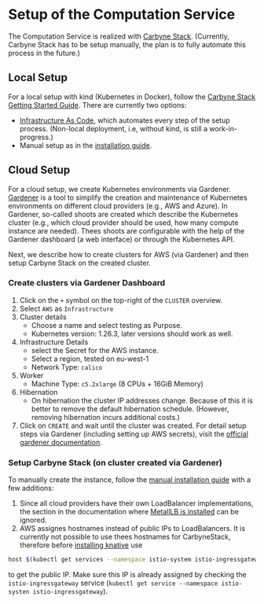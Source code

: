 # Setup of the Computation Service
The Computation Service is realized with [Carbyne Stack](https://carbynestack.io).
(Currently, Carbyne Stack has to be setup manually, the plan is to fully automate this process in the future.)

## Local Setup
For a local setup with kind (Kubernetes in Docker), follow the [Carbyne Stack Getting Started Guide](https://carbynestack.io/getting-started).
There are currently two options:
- [Infrastructure As Code](https://carbynestack.io/getting-started/deployment/infrastructure-as-code/#stacks), which automates every step of the setup process. (Non-local deployment, i.e, without kind, is still a work-in-progress.)
- Manual setup as in the [installation guide](https://carbynestack.io/getting-started/deployment/manual/).

## Cloud Setup
For a cloud setup, we create Kubernetes environments via Gardener.
[Gardener](https://github.com/gardener/gardener) is a tool to simplify the creation and maintenance of Kubernetes environments on different cloud providers (e.g., AWS and Azure).
In Gardener, so-called shoots are created which describe the Kubernetes cluster (e.g., which cloud provider should be used, how many compute instance are needed). Thees shoots are configurable with the help of the Gardener dashboard (a web interface) or through the Kubernetes API.

Next, we describe how to create clusters for AWS (via Gardener) and then setup Carbyne Stack on the created cluster.

### Create clusters via Gardener Dashboard
1. Click on the `+` symbol on the top-right of the `CLUSTER` overview.
2. Select `AWS` as `Infrastructure`
3. Cluster details
    * Choose a name and select testing as Purpose.
    * Kubernetes version: 1.26.3, later versions should work as well.
4. Infrastructure Details
    * select the Secret for the AWS instance.
    * Select a region, tested on eu-west-1
    * Network Type: `calico`
5. Worker
    * Machine Type: `c5.2xlarge` (8 CPUs + 16GiB Memory)
6. Hibernation
    * On hibernation the cluster IP addresses change. Because of this it is better to remove the default hibernation schedule. (However, removing hibernation incurs additional costs.)
7. Click on `CREATE` and wait until the cluster was created.
For detail setup steps via Gardener (including setting up AWS secrets), visit the [official gardener documentation](https://github.com/gardener/gardener-extension-provider-aws/blob/master/docs/tutorials/kubernetes-cluster-on-aws-with-gardener/kubernetes-cluster-on-aws-with-gardener.md).

### Setup Carbyne Stack (on cluster created via Gardener)
To manually create the instance, follow the [manual installation guide](https://carbynestack.io/getting-started/deployment/manual/) with a few additions:
1. Since all cloud providers have their own LoadBalancer implementations, the section in the documentation where [MetallLB is installed](https://carbynestack.io/getting-started/deployment/manual/platform-setup/#metallb) can be ignored.
2. AWS assignes hostnames instead of public IPs to LoadBalancers. It is currently not possible to use thees hostnames for CarbyneStack, therefore before [installing knative](https://carbynestack.io/getting-started/deployment/manual/platform-setup/#knative) use
```bash
host $(kubectl get services --namespace istio-system istio-ingressgateway --output jsonpath='{.status.loadBalancer.ingress[0].hostname}') | head -n 1 | awk "{print \$NF}"
```
to get the public IP. Make sure this IP is already assigned by checking the `istio-ingressgateway` service (`kubectl get service --namespace istio-systen istio-ingressgateway`).